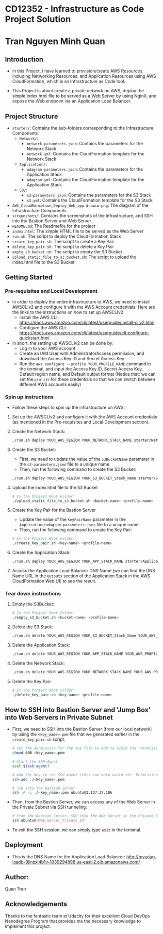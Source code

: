 # CD12352 - Infrastructure as Code Project Solution

# Tran Nguyen Minh Quan

## Introduction

- In this Project, I have learned to provision/create AWS Resources, including Networking Resources, and Application Resources using AWS CloudFormation, which is an Infrastructure as Code tool.

- This Project is about create a private network on AWS, deploy the simple index.html file to be served as a Web Server by using NginX, and expose the Web endpoint via an Application Load Balancer.

## Project Structure

- `starter/`: Contains the sub-folders corresponding to the Infrastructure Components
  - `Network/`:
    - `network-parameters.json`: Contains the parameters for the Network Stack
    - `network.yml`: Contains the CloudFormation template for the Network Stack
  - `Application/`:
    - `udagram-parameters.json`: Contains the parameters for the Application Stack
    - `udagram.yml`: Contains the CloudFormation template for the Application Stack
  - `S3/`:
    - `s3-parameters.json`: Contains the parameters for the S3 Stack
    - `s3.yml`: Contains the CloudFormation template for the S3 Stack
- `AWS_CloudFormation_Deploy_Web_app.drawio.png`: The diagram of the Infrastructure Components
- `screenshots/`: Contains the screenshots of the infrastructure, and SSH into the Bastion Server and Web Server
- `README.md`: The Readmefile for the project
- `index.html`: The simple HTML file to be served as the Web Server
- `run.sh`: The script to deploy the CloudFormation Stack
- `create_key_pair.sh`: The script to create a Key Pair
- `delete_key_pair.sh`: The script to delete a Key Pair
- `empty_s3_bucket.sh`: The script to empty the S3 Bucket
- `upload_static_file_to_s3_bucket.sh`: The script to upload the index.html file to the S3 Bucket

## Getting Started

### Pre-requisites and Local Development

- In order to deploy the entire infrastructure to AWS, we need to install AWSCLIv2 and configure it with the AWS Account credentials. Here are the links to the instructions on how to set up AWSCLIv2:
  - Install the AWS CLI: https://docs.aws.amazon.com/cli/latest/userguide/install-cliv2.html
  - Configure the AWS CLI: https://docs.aws.amazon.com/cli/latest/userguide/cli-configure-quickstart.html
- In short, the setting up AWSCLIv2 can be done by:
  - Log in to your AWS account
  - Create an IAM User with AdministratorAccess permission, and download the Access Key ID and Secret Access Key
  - Run the `aws configure --profile YOUR_PROFILE_NAME` command in the terminal, and input the Access Key ID, Secret Access Key, Default region name, and Default output format (Notice that: we can set the `profile` for these credentials so that we can switch between different AWS accounts easily)

### Spin up instructions

- Follow these steps to spin up the infrastructure on AWS:

1. Set up the AWSCLIv2 and configure it with the AWS Account credentials (as mentioned in the Pre-requisites and Local Development section).

2. Create the Network Stack:

   ```bash
   ./run.sh deploy YOUR_AWS_REGION YOUR_NETWORK_STACK_NAME starter/Network/network.yml starter/Network/network-parameters.json YOUR_AWS_PROFILE
   ```

3. Create the S3 Bucket:

   - First, we need to update the value of the `S3BucketName` parameter in the `s3-parameters.json` file to a unique name.
   - Then, run the following command to create the S3 Bucket:

   ```bash
   ./run.sh deploy YOUR_AWS_REGION YOUR_S3_BUCKET_Stack_Name starter/S3/s3.yml starter/S3/s3-parameters.json YOUR_AWS_PROFILE
   ```

4. Upload the index.html file to the S3 Bucket

   ```bash
   # In the Project Root Folder:
   ./upload_static_file_to_s3_bucket.sh <bucket-name> <profile-name>
   ```

5. Create the Key Pair for the Bastion Server

   - Update the value of the `KeyPairName` parameter in the `Application/udagram-parameters.json` file to a unique name.
   - Then, run the following command to create the Key Pair:

   ```bash
   # In the Project Root Folder:
   ./create_key_pair.sh <key-name> <profile-name>
   ```

6. Create the Application Stack:

   ```bash
   ./run.sh deploy YOUR_AWS_REGION YOUR_APP_STACK_NAME starter/Application/udagram.yml starter/Application/udagram-parameters.json YOUR_AWS_PROFILE
   ```

7. Access the Application Load Balancer DNS Name (we can find the DNS Name URL in the `Outputs` section of the Application Stack in the AWS CloudFormation Web UI) to see the result.

### Tear down instructions

1. Empty the S3Bucket:

   ```bash
   # In the Project Root Folder:
   ./empty_s3_bucket.sh <bucket-name> <profile-name>
   ```

2. Delete the S3 Stack:
   ```bash
   ./run.sh delete YOUR_AWS_REGION YOUR_S3_BUCKET_Stack_Name YOUR_AWS_PROFILE
   ```
3. Delete the Application Stack:
   ```bash
   ./run.sh delete YOUR_AWS_REGION YOUR_APP_STACK_NAME YOUR_AWS_PROFILE
   ```
4. Delete the Network Stack:

   ```bash
   ./run.sh delete YOUR_AWS_REGION YOUR_NETWORK_STACK_NAME YOUR_AWS_PROFILE
   ```

5. Delete the Key Pair:

   ```bash
   # In the Project Root Folder:
   ./delete_key_pair.sh <key-name> <profile-name>
   ```

## How to SSH into Bastion Server and 'Jump Box' into Web Servers in Private Subnet

- First, we need to SSH into the Bastion Server (from our local network) by using the `<key_name>.pem` file that we generated earlier in the `create_key_pair.sh` script.

  ```bash
  # Set the permission for the key file to 600 to avoid the 'Permissions too open' error
  chmod 600 <key_name>.pem

  # Start the SSH Agent
  eval $(ssh-agent)

  # Add the key to the SSH Agent (this can help avoid the 'Permission denied (publickey)' error when SSH into the Bastion Server)
  ssh-add ./<key_name>.pem

  # SSH into the Bastion Server
  ssh -A -i ./<key_name>.pem ubuntu@3.137.37.106
  ```

- Then, from the Bastion Server, we can access any of the Web Server in the Private Subnet via SSH tunneling:

  ```bash
  # From the Bastion Server, SSH into the Web Server in the Private Subnet
  ssh ubuntu@[Web_Server_Private_IP]
  ```

- To exit the SSH session, we can simply type `exit` in the terminal.

## Deployment

- This is the DNS Name for the Application Load Balancer: http://myudag-loadb-9jlnpxl4b1ir-1039294898.us-east-2.elb.amazonaws.com/

## Author:

Quan Tran

## Acknowledgements

Thanks to the fantastic team at Udacity for their excellent Cloud DevOps Nanodegree Program that provides me the necessary knowledge to implement this project.

